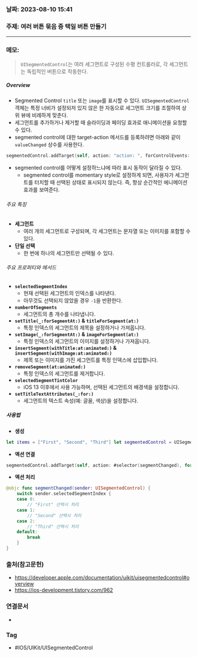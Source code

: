 ### 날짜: 2023-08-10 15:41
### 주제: 여러 버튼 묶음 중 택일 버튼 만들기
---
### 메모: 
> `UISegmentedControl`는 여러 세그먼트로 구성된 수평 컨트롤러로, 각 세그먼트는 독립적인 버튼으로 작동한다. 
##### Overview
- Segmented Control `title` 또는 `image`를 표시할 수 있다. `UISegmentedControl` 객체는 특정 너비가 설정되저 있지 않은 한 자동으로 세그먼트 크기를 조절하여 상위 뷰에 비례하게 맞춘다. 
- 세그먼트를 추가하거나 제거할 때 슬라이딩과 페이딩 효과로 애니메이션을 요청할 수 있다. 
- segmented control에 대한 target-action 메서드를 등록하려면 아래와 같이 `valueChanged` 상수를 사용한다. 
``` swift 
segmentedControl.addTarget(self, action: "action: ", forControlEvents: . valueChanged)
```
- segmented control를 어떻게 설정하느냐에 따라 표시 동작이 달라질 수 있다. 
	- segmented control를 momentary style로 설정하게 되면, 사용자가 세그먼트를 터치할 때 선택된 상태로 표시되지 않는다. 즉, 항상 순간적인 에니메이션 효과를 보여준다.
###### 주요 특징 
- **세그먼트**
	- 여러 개의 세그먼트로 구성되며, 각 세그먼트는 문자열 또는 이미지를 포함할 수 있다.
-  **단일 선택**
	- 한 번에 하나의 세그먼트만 선택될 수 있다. 
###### 주요 프로퍼티와 메서드
-  **`selectedSegmentIndex`**
	- 현재 선택된 세그먼트의 인덱스를 나타낸다.
	- 아무것도 선택되지 않았을 경우 `-1`을 반환한다.
- **`numberOfSegments`**
	- 세그먼트의 총 개수를 나타냅니다.
- **`setTitle(_:forSegmentAt:)` & `titleForSegment(at:)`**
	- 특정 인덱스의 세그먼트의 제목을 설정하거나 가져옵니다.
-  **`setImage(_:forSegmentAt:)` & `imageForSegment(at:)`**
	- 특정 인덱스의 세그먼트의 이미지를 설정하거나 가져옵니다.
-  **`insertSegment(withTitle:at:animated:)` & `insertSegment(withImage:at:animated:)`**
	- 제목 또는 이미지를 가진 세그먼트를 특정 인덱스에 삽입합니다.
-  **`removeSegment(at:animated:)`**
	- 특정 인덱스의 세그먼트를 제거합니다.
-  **`selectedSegmentTintColor`**
	- iOS 13 이후에서 사용 가능하며, 선택된 세그먼트의 배경색을 설정합니다.
-  **`setTitleTextAttributes(_:for:)`**
	- 세그먼트의 텍스트 속성(예: 글꼴, 색상)을 설정합니다.
##### 사용법
- **생성**
``` swift 
let items = ["First", "Second", "Third"] let segmentedControl = UISegmentedControl(items: items)
```
- **액션 연결**
``` swift 
segmentedControl.addTarget(self, action: #selector(segmentChanged), for: .valueChanged)
```
-  **액션 처리**
``` swift 
@objc func segmentChanged(sender: UISegmentedControl) {
    switch sender.selectedSegmentIndex {
    case 0:
        // "First" 선택시 처리
    case 1:
        // "Second" 선택시 처리
    case 2:
        // "Third" 선택시 처리
    default:
        break
    }
}
```
### 출처(참고문헌) 
- https://developer.apple.com/documentation/uikit/uisegmentedcontrol#overview
- https://ios-development.tistory.com/962
### 연결문서 
- 
### Tag
- #IOS/UIKit/UISegmentedControl
  
